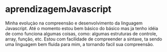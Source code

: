# aprendizagemJavascript
Minha evoluçào na compreensão e desenvolvimento da linguagem Javascript. Até o momento estou bem básico do básico mas ja tenho idéia de como funciona algumas coisas,
como: algumas estruturas de controle, array, função, etc. Estou com facilidade de compreender a sintaxe, ta sendo uma linguagem bem fluida para mim, a tornando facil
sua compreensão.
